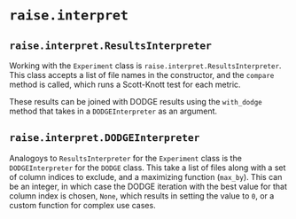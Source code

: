 # `raise.interpret`

## `raise.interpret.ResultsInterpreter`

Working with the `Experiment` class is `raise.interpret.ResultsInterpreter`. This class accepts a list of file names in the constructor, and the `compare` method is called, which runs a Scott-Knott test for each metric.

These results can be joined with DODGE results using the `with_dodge` method that takes in a `DODGEInterpreter` as an argument.

## `raise.interpret.DODGEInterpreter`

Analogoys to `ResultsInterpreter` for the `Experiment` class is the `DODGEInterpreter` for the `DODGE` class. This take a list of files along with a set of column indices to exclude, and a maximizing function (`max_by`). This can be an integer, in which case the DODGE iteration with the best value for that column index is chosen, `None`, which results in setting the value to `0`, or a custom function for complex use cases.

